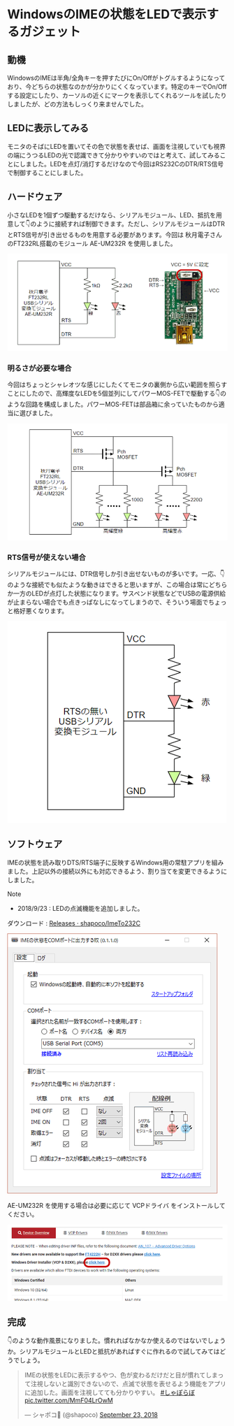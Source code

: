 # WindowsのIMEの状態をLEDで表示するガジェット

## 動機

WindowsのIMEは半角/全角キーを押すたびにOn/Offがトグルするようになっており、今どちらの状態なのかが分かりにくくなっています。特定のキーでOn/Offする設定にしたり、カーソルの近くにマークを表示してくれるツールを試したりしましたが、どの方法もしっくり来ませんでした。

## LEDに表示してみる

モニタのそばにLEDを置いてその色で状態を表せば、画面を注視していても視界の端にうつるLEDの光で認識できて分かりやすいのではと考えて、試してみることにしました。LEDを点灯/消灯するだけなので今回はRS232CのDTR/RTS信号で制御することにしました。

## ハードウェア

小さなLEDを1個ずつ駆動するだけなら、シリアルモジュール、LED、抵抗を用意して👇のように接続すれば制御できます。ただし、シリアルモジュールはDTRとRTS信号が引き出せるものを用意する必要があります。今回は 秋月電子さんのFT232RL搭載のモジュール AE-UM232R を使用しました。

![](./ime-status-to-led-00a.png)

### 明るさが必要な場合

今回はちょっとシャレオツな感じにしたくてモニタの裏側から広い範囲を照らすことにしたので、高輝度なLEDを5個並列にしてパワーMOS-FETで駆動する👇のような回路を構成しました。パワーMOS-FETは部品箱に余っていたものから適当に選びました。

![](./ime-status-to-led-01a.png)

### RTS信号が使えない場合

シリアルモジュールには、DTR信号しか引き出せないものが多いです。一応、👇のような接続でも似たような動きはできると思いますが、この場合は常にどちらか一方のLEDが点灯した状態になります。サスペンド状態などでUSBの電源供給が止まらない場合でも点きっぱなしになってしまうので、そういう場面でちょっと格好悪くなります。

![](./ime-status-to-led-02a.png)

## ソフトウェア

IMEの状態を読み取りDTS/RTS端子に反映するWindows用の常駐アプリを組みました。上記以外の接続以外にも対応できるよう、割り当てを変更できるようにしました。

> [!NOTE]
> - 2018/9/23 : LEDの点滅機能を追加しました。

ダウンロード : [Releases · shapoco/ImeTo232C](https://github.com/shapoco/ImeTo232C/releases)

![](./ime-status-to-led-04.png)

AE-UM232R を使用する場合は必要に応じて VCPドライバ をインストールしてください。

![](./ime-status-to-led-05a.png)

## 完成

👇のような動作風景になりました。慣れればなかなか使えるのではないでしょうか。シリアルモジュールとLEDと抵抗があればすぐに作れるので試してみてはどうでしょう。

<blockquote class="twitter-tweet" data-media-max-width="560"><p lang="ja" dir="ltr">IMEの状態をLEDに表示するやつ、色が変わるだけだと目が慣れてしまって注視しないと識別できないので、点滅で状態を表せるよう機能をアプリに追加した。画面を注視してても分かりやすい。 <a href="https://twitter.com/hashtag/%E3%81%97%E3%82%83%E3%81%BD%E3%82%89%E3%81%BC?src=hash&amp;ref_src=twsrc%5Etfw">#しゃぽらぼ</a> <a href="https://t.co/MmF04LrOwM">pic.twitter.com/MmF04LrOwM</a></p>&mdash; シャポコ🌵 (@shapoco) <a href="https://twitter.com/shapoco/status/1043778380657618944?ref_src=twsrc%5Etfw">September 23, 2018</a></blockquote> <script async src="https://platform.twitter.com/widgets.js" charset="utf-8"></script>